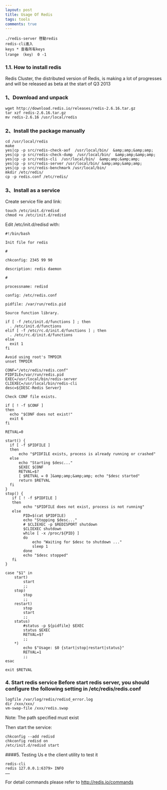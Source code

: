 ```yaml
---
layout: post
title: Usage Of Redis
tags: tools
comments: true
---
```



```
./redis-server 啓動redis
redis-cli進入
keys * 查看所有keys
lrange （key） 0 -1
```
### 1.1. How to install redis
Redis Cluster, the distributed version of Redis, is making a lot of progresses and will be released as beta at the start of Q3 2013

### 1、Download and unpack
  ```
  wget http://download.redis.io/releases/redis-2.6.16.tar.gz
  tar xzf redis-2.6.16.tar.gz
  mv redis-2.6.16 /usr/local/redis
  ```
### 2、Install the package manually
  ```
  cd /usr/local/redis
  make
  yes|cp -p src/redis-check-aof  /usr/local/bin/  &amp;amp;&amp;amp;
  yes|cp -p src/redis-check-dump  /usr/local/bin/  &amp;amp;&amp;amp;
  yes|cp -p src/redis-cli  /usr/local/bin/  &amp;amp;&amp;amp;
  yes|cp -p src/redis-server /usr/local/bin/ &amp;amp;&amp;amp;
  yes|cp -p src/redis-benchmark /usr/local/bin/
  mkdir /etc/redis/
  cp -p redis.conf /etc/redis/
  ```
### 3、Install as a service

Create service file and link:

```
touch /etc/init.d/redisd
chmod +x /etc/init.d/redisd
```

Edit /etc/init.d/redisd with:

```
#!/bin/bash

Init file for redis

#

chkconfig: 2345 99 90

description: redis daemon

#

processname: redisd

config: /etc/redis.conf

pidfile: /var/run/redis.pid

Source function library.

if [ -f /etc/init.d/functions ] ; then
  . /etc/init.d/functions
elif [ -f /etc/rc.d/init.d/functions ] ; then
  . /etc/rc.d/init.d/functions
else
  exit 1
fi

Avoid using root's TMPDIR
unset TMPDIR

CONF="/etc/redis/redis.conf"
PIDFILE=/var/run/redis.pid
EXEC=/usr/local/bin/redis-server
CLIEXEC=/usr/local/bin/redis-cli
desc=${DESC-Redis Server}

Check CONF file exists.

if [ ! -f $CONF ]
then
  echo "$CONF does not exist!"
  exit 6
fi

RETVAL=0

start() {
  if [ -f $PIDFILE ]
  then
      echo "$PIDFILE exists, process is already running or crashed"
  else
      echo "Starting $desc..."
      $EXEC $CONF
      RETVAL=$? 
      [ $RETVAL = 0 ]&amp;amp;&amp;amp; echo "$desc started"
      return $RETVAL
  fi
}
stop() {
   if [ ! -f $PIDFILE ]
   then
        echo "$PIDFILE does not exist, process is not running"
   else
        PID=$(cat $PIDFILE)
        echo "Stopping $desc..."
        # $CLIEXEC -p $REDISPORT shutdown
        $CLIEXEC shutdown 
        while [ -x /proc/${PID} ]
        do
            echo "Waiting for $desc to shutdown ..."
            sleep 1
        done
        echo "$desc stopped"
   fi
}

case "$1" in
    start)
        start
        ;;
    stop)
        stop
        ;;
    restart)
        stop
        start
        ;;
    status)
        #status -p ${pidfile} $EXEC
        status $EXEC
        RETVAL=$?
        ;;
    *)
        echo $"Usage: $0 {start|stop|restart|status}"
        RETVAL=1
        ;;
esac

exit $RETVAL
```

### 4. Start redis service Before start redis server, you should configure the following setting in /etc/redis/redis.conf

```
logfile /var/log/redis/redisd_error.log
dir /xxx/xxx/ 
vm-swap-file /xxx/redis.swap 
```

Note: The path specified must exist

Then start the service:

```
chkconfig --add redisd
chkconfig redisd on
/etc/init.d/redisd start
``` 

####5. Testing Us e the client utility to test it

```
redis-cli
redis 127.0.0.1:6379> INFO
……
``` 

For detail commands please refer to http://redis.io/commands
